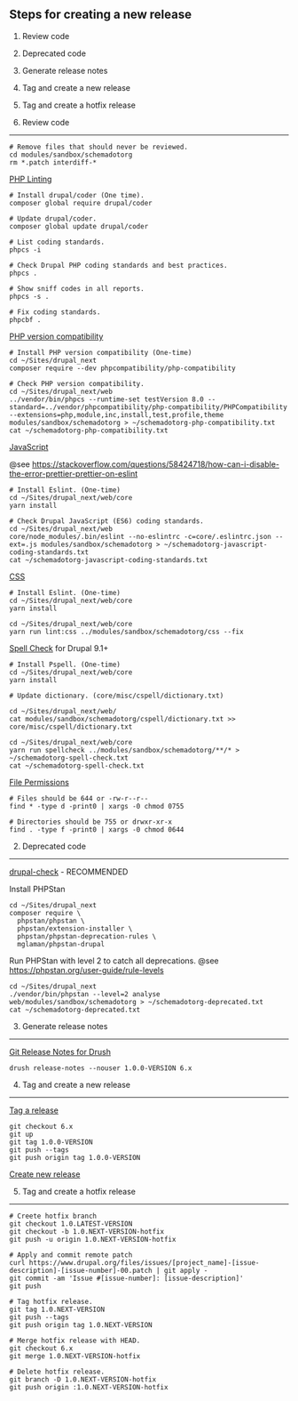 Steps for creating a new release
--------------------------------

  1. Review code
  2. Deprecated code
  3. Generate release notes
  4. Tag and create a new release
  5. Tag and create a hotfix release


1. Review code
--------------

    # Remove files that should never be reviewed.
    cd modules/sandbox/schemadotorg
    rm *.patch interdiff-*

[PHP Linting](https://www.drupal.org/node/1587138)

    # Install drupal/coder (One time).
    composer global require drupal/coder

    # Update drupal/coder.
    composer global update drupal/coder

    # List coding standards.
    phpcs -i

    # Check Drupal PHP coding standards and best practices.
    phpcs .

    # Show sniff codes in all reports.
    phpcs -s .

    # Fix coding standards.
    phpcbf .

[PHP version compatibility](https://www.drupal.org/node/2924272)

    # Install PHP version compatibility (One-time)
    cd ~/Sites/drupal_next
    composer require --dev phpcompatibility/php-compatibility

    # Check PHP version compatibility.
    cd ~/Sites/drupal_next/web
    ../vendor/bin/phpcs --runtime-set testVersion 8.0 --standard=../vendor/phpcompatibility/php-compatibility/PHPCompatibility --extensions=php,module,inc,install,test,profile,theme modules/sandbox/schemadotorg > ~/schemadotorg-php-compatibility.txt
    cat ~/schemadotorg-php-compatibility.txt

[JavaScript](https://www.drupal.org/node/2873849)

@see https://stackoverflow.com/questions/58424718/how-can-i-disable-the-error-prettier-prettier-on-eslint

    # Install Eslint. (One-time)
    cd ~/Sites/drupal_next/web/core
    yarn install

    # Check Drupal JavaScript (ES6) coding standards.
    cd ~/Sites/drupal_next/web
    core/node_modules/.bin/eslint --no-eslintrc -c=core/.eslintrc.json --ext=.js modules/sandbox/schemadotorg > ~/schemadotorg-javascript-coding-standards.txt
    cat ~/schemadotorg-javascript-coding-standards.txt

[CSS](https://www.drupal.org/node/3041002)

    # Install Eslint. (One-time)
    cd ~/Sites/drupal_next/web/core
    yarn install

    cd ~/Sites/drupal_next/web/core
    yarn run lint:css ../modules/sandbox/schemadotorg/css --fix

[Spell Check](https://www.drupal.org/node/3122084) for Drupal 9.1+

    # Install Pspell. (One-time)
    cd ~/Sites/drupal_next/web/core
    yarn install

    # Update dictionary. (core/misc/cspell/dictionary.txt)

    cd ~/Sites/drupal_next/web/
    cat modules/sandbox/schemadotorg/cspell/dictionary.txt >> core/misc/cspell/dictionary.txt

    cd ~/Sites/drupal_next/web/core
    yarn run spellcheck ../modules/sandbox/schemadotorg/**/* > ~/schemadotorg-spell-check.txt
    cat ~/schemadotorg-spell-check.txt


[File Permissions](https://www.drupal.org/comment/reply/2690335#comment-form)

    # Files should be 644 or -rw-r--r--
    find * -type d -print0 | xargs -0 chmod 0755

    # Directories should be 755 or drwxr-xr-x
    find . -type f -print0 | xargs -0 chmod 0644


2. Deprecated code
------------------

[drupal-check](https://mglaman.dev/blog/tighten-your-drupal-code-using-phpstan) - RECOMMENDED

Install PHPStan

    cd ~/Sites/drupal_next
    composer require \
      phpstan/phpstan \
      phpstan/extension-installer \
      phpstan/phpstan-deprecation-rules \
      mglaman/phpstan-drupal

Run PHPStan with level 2 to catch all deprecations.
@see <https://phpstan.org/user-guide/rule-levels>

    cd ~/Sites/drupal_next
    ./vendor/bin/phpstan --level=2 analyse web/modules/sandbox/schemadotorg > ~/schemadotorg-deprecated.txt
    cat ~/schemadotorg-deprecated.txt

3. Generate release notes
-------------------------

[Git Release Notes for Drush](https://www.drupal.org/project/grn)

    drush release-notes --nouser 1.0.0-VERSION 6.x


4. Tag and create a new release
-------------------------------

[Tag a release](https://www.drupal.org/node/1066342)

    git checkout 6.x
    git up
    git tag 1.0.0-VERSION
    git push --tags
    git push origin tag 1.0.0-VERSION

[Create new release](https://www.drupal.org/node/add/project-release/2640714)


5. Tag and create a hotfix release
----------------------------------

    # Creete hotfix branch
    git checkout 1.0.LATEST-VERSION
    git checkout -b 1.0.NEXT-VERSION-hotfix
    git push -u origin 1.0.NEXT-VERSION-hotfix

    # Apply and commit remote patch
    curl https://www.drupal.org/files/issues/[project_name]-[issue-description]-[issue-number]-00.patch | git apply -
    git commit -am 'Issue #[issue-number]: [issue-description]'
    git push

    # Tag hotfix release.
    git tag 1.0.NEXT-VERSION
    git push --tags
    git push origin tag 1.0.NEXT-VERSION

    # Merge hotfix release with HEAD.
    git checkout 6.x
    git merge 1.0.NEXT-VERSION-hotfix

    # Delete hotfix release.
    git branch -D 1.0.NEXT-VERSION-hotfix
    git push origin :1.0.NEXT-VERSION-hotfix
